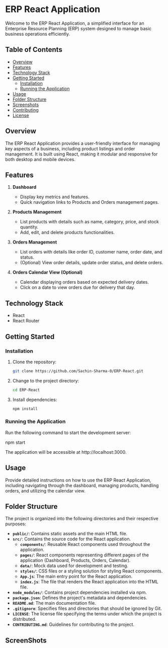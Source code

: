 # ERP React Application

Welcome to the ERP React Application, a simplified interface for an Enterprise Resource Planning (ERP) system designed to manage basic business operations efficiently.

## Table of Contents

- [Overview](#overview)
- [Features](#features)
- [Technology Stack](#technology-stack)
- [Getting Started](#getting-started)
  - [Installation](#installation)
  - [Running the Application](#running-the-application)
- [Usage](#usage)
- [Folder Structure](#folder-structure)
- [Screenshots](#screenshots)
- [Contributing](#contributing)
- [License](#license)

## Overview

The ERP React Application provides a user-friendly interface for managing key aspects of a business, including product listings and order management. It is built using React, making it modular and responsive for both desktop and mobile devices.

## Features

1. **Dashboard**
   - Display key metrics and features.
   - Quick navigation links to Products and Orders management pages.

2. **Products Management**
   - List products with details such as name, category, price, and stock quantity.
   - Add, edit, and delete products functionalities.

3. **Orders Management**
   - List orders with details like order ID, customer name, order date, and status.
   - (Optional) View order details, update order status, and delete orders.

4. **Orders Calendar View (Optional)**
   - Calendar displaying orders based on expected delivery dates.
   - Click on a date to view orders due for delivery that day.

## Technology Stack

- React
- React Router

## Getting Started

### Installation

1. Clone the repository:

   ```bash
   git clone https://github.com/Sachin-Sharma-0/ERP-React.git

2. Change to the project directory:

   ```bash
   cd ERP-React

3. Install dependencies:

   ```bash
   npm install

### Running the Application

Run the following command to start the development server:

npm start

The application will be accessible at http://localhost:3000.

## Usage

Provide detailed instructions on how to use the ERP React Application, including navigating through the dashboard, managing products, handling orders, and utilizing the calendar view.

## Folder Structure

The project is organized into the following directories and their respective purposes:

- **`public/`**: Contains static assets and the main HTML file.
- **`src/`**: Contains the source code for the React application.
  - **`components/`**: Reusable React components used throughout the application.
  - **`pages/`**: React components representing different pages of the application (Dashboard, Products, Orders, Calendar).
  - **`data/`**: Mock data used for development and testing.
  - **`styles/`**: CSS files or a styling solution for styling React components.
  - **`App.js`**: The main entry point for the React application.
  - **`index.js`**: The file that renders the React application into the HTML file.
- **`node_modules/`**: Contains project dependencies installed via npm.
- **`package.json`**: Defines the project's metadata and dependencies.
- **`README.md`**: The main documentation file.
- **`.gitignore`**: Specifies files and directories that should be ignored by Git.
- **`LICENSE`**: The license file specifying the terms under which the project is distributed.
- **`CONTRIBUTING.md`**: Guidelines for contributing to the project.

## ScreenShots
